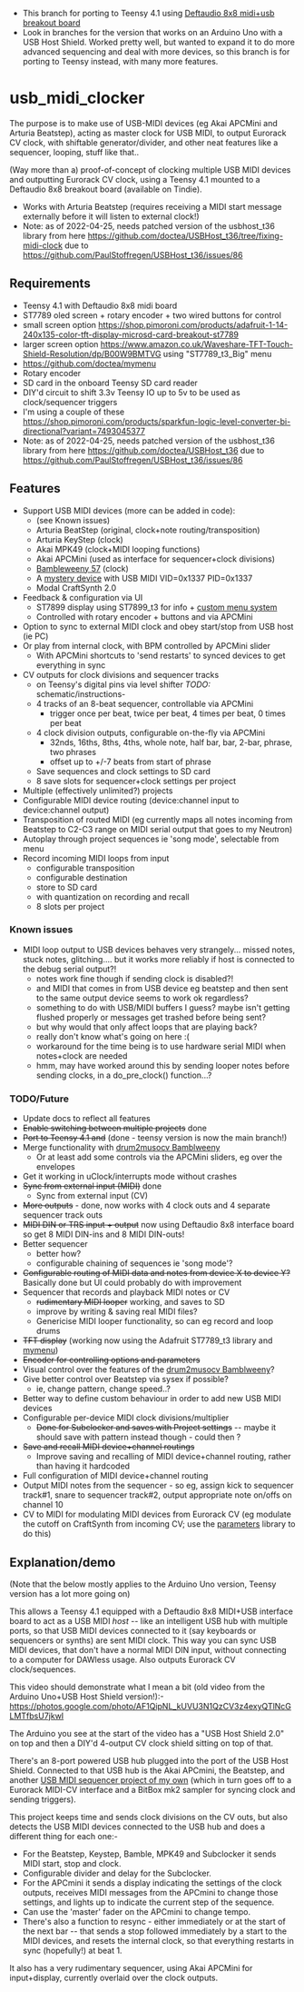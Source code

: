 - This branch for porting to Teensy 4.1 using [Deftaudio 8x8 midi+usb breakout board](https://www.tindie.com/products/deftaudio/teensy-41-midi-breakout-board-8in-8out-usb-host/)
- Look in branches for the version that works on an Arduino Uno with a USB Host Shield.  Worked pretty well, but wanted to expand it to do more advanced sequencing and deal with more devices, so this branch is for porting to Teensy instead, with many more features.

# usb_midi_clocker

The purpose is to make use of USB-MIDI devices (eg Akai APCMini and Arturia Beatstep), acting as master clock for USB MIDI, to output Eurorack CV clock, with shiftable generator/divider, and other neat features like a sequencer, looping, stuff like that..

(Way more than a) proof-of-concept of clocking multiple USB MIDI devices and outputting Eurorack CV clock, using a Teensy 4.1 mounted to a Deftaudio 8x8 breakout board (available on Tindie).  

- Works with Arturia Beatstep (requires receiving a MIDI start message externally before it will listen to external clock!)
- Note: as of 2022-04-25, needs patched version of the usbhost_t36 library from here https://github.com/doctea/USBHost_t36/tree/fixing-midi-clock due to https://github.com/PaulStoffregen/USBHost_t36/issues/86

## Requirements

- Teensy 4.1 with Deftaudio 8x8 midi board
- ST7789 oled screen + rotary encoder + two wired buttons for control
 - small screen option https://shop.pimoroni.com/products/adafruit-1-14-240x135-color-tft-display-microsd-card-breakout-st7789
 - larger screen option https://www.amazon.co.uk/Waveshare-TFT-Touch-Shield-Resolution/dp/B00W9BMTVG using "ST7789_t3_Big" menu
 - https://github.com/doctea/mymenu
- Rotary encoder
- SD card in the onboard Teensy SD card reader
- DIY'd circuit to shift 3.3v Teensy IO up to 5v to be used as clock/sequencer triggers
 - I'm using a couple of these https://shop.pimoroni.com/products/sparkfun-logic-level-converter-bi-directional?variant=7493045377
- Note: as of 2022-04-25, needs patched version of the usbhost_t36 library from here https://github.com/doctea/USBHost_t36 due to https://github.com/PaulStoffregen/USBHost_t36/issues/86

## Features

- Support USB MIDI devices (more can be added in code):
  - (see Known issues)
  - Arturia BeatStep (original, clock+note routing/transposition)
  - Arturia KeyStep (clock)
  - Akai MPK49 (clock+MIDI looping functions)
  - Akai APCMini (used as interface for sequencer+clock divisions)
  - [Bambleweeny 57](https://github.com/doctea/drum2musocv/) (clock)
  - A [mystery device](https://github.com/doctea/usb_midi_clocker/tree/arduino_version) with USB MIDI VID=0x1337 PID=0x1337
  - Modal CraftSynth 2.0
- Feedback & configuration via UI
  - ST7899 display using ST7899_t3 for info + [custom menu system](https://github.com/doctea/mymenu)
  - Controlled with rotary encoder + buttons and via APCMini 
- Option to sync to external MIDI clock and obey start/stop from USB host (ie PC)
- Or play from internal clock, with BPM controlled by APCMini slider
  - With APCMini shortcuts to 'send restarts' to synced devices to get everything in sync
- CV outputs for clock divisions and sequencer tracks
  - on Teensy's digital pins via level shifter *TODO:* schematic/instructions- 
  - 4 tracks of an 8-beat sequencer, controllable via APCMini
    - trigger once per beat, twice per beat, 4 times per beat, 0 times per beat
  - 4 clock division outputs, configurable on-the-fly via APCMini
    - 32nds, 16ths, 8ths, 4ths, whole note, half bar, bar, 2-bar, phrase, two phrases
    - offset up to +/-7 beats from start of phrase
  - Save sequences and clock settings to SD card
  - 8 save slots for sequencer+clock settings per project
- Multiple (effectively unlimited?) projects
- Configurable MIDI device routing (device:channel input to device:channel output)
- Transposition of routed MIDI (eg currently maps all notes incoming from Beatstep to C2-C3 range on MIDI serial output that goes to my Neutron)
- Autoplay through project sequences ie 'song mode', selectable from menu
- Record incoming MIDI loops from input
  - configurable transposition
  - configurable destination
  - store to SD card
  - with quantization on recording and recall
  - 8 slots per project

### Known issues

- MIDI loop output to USB devices behaves very strangely... missed notes, stuck notes, glitching.... but it works more reliably if host is connected to the debug serial output?!
  - notes work fine though if sending clock is disabled?!
  - and MIDI that comes in from USB device eg beatstep and then sent to the same output device seems to work ok regardless?
  - something to do with USB/MIDI buffers I guess?  maybe isn't getting flushed properly or messages get trashed before being sent?
  - but why would that only affect loops that are playing back?
  - really don't know what's going on here :(
  - workaround for the time being is to use hardware serial MIDI when notes+clock are needed
  - hmm, may have worked around this by sending looper notes before sending clocks, in a do_pre_clock() function...?

### TODO/Future 

- Update docs to reflect all features
- ~~Enable switching between multiple projects~~ done
- ~~Port to Teensy 4.1 and~~ (done - teensy version is now the main branch!)
- Merge functionality with [drum2musocv Bamblweeny](https://github.com/doctea/drum2musocv)
  - Or at least add some controls via the APCMini sliders, eg over the envelopes
- Get it working in uClock/interrupts mode without crashes
- ~~Sync from external input (MIDI)~~ done
  - Sync from external input (CV)
- ~~More outputs~~ - done, now works with 4 clock outs and 4 separate sequencer track outs
- ~~MIDI DIN or TRS input + output~~ now using Deftaudio 8x8 interface board so get 8 MIDI DIN-ins and 8 MIDI DIN-outs!
- Better sequencer
  - better how?
  - configurable chaining of sequences ie 'song mode'?
- ~~Configurable routing of MIDI data and notes from device X to device Y?~~ Basically done but UI could probably do with improvement
- Sequencer that records and playback MIDI notes or CV
  - ~~rudimentary MIDI looper~~ working, and saves to SD
  - improve by writing & saving real MIDI files?
  - Genericise MIDI looper functionality, so can eg record and loop drums 
- ~~TFT display~~ (working now using the Adafruit ST7789_t3 library and [mymenu](https://github.com/doctea/mymenu))
- ~~Encoder for controlling options and parameters~~
- Visual control over the features of the [drum2musocv Bamblweeny](https://github.com/doctea/drum2musocv)?
- Give better control over Beatstep via sysex if possible?
  - ie, change pattern, change speed..?
- Better way to define custom behaviour in order to add new USB MIDI devices
- Configurable per-device MIDI clock divisions/multiplier
  - ~~Done for Subclocker and saves with Project settings~~ -- maybe it should save with pattern instead though - could then ?
- ~~Save and recall MIDI device+channel routings~~
  - Improve saving and recalling of MIDI device+channel routing, rather than having it hardcoded
- Full configuration of MIDI device+channel routing
- Output MIDI notes from the sequencer - so eg, assign kick to sequencer track#1, snare to sequencer track#2, output appropriate note on/offs on channel 10
- CV to MIDI for modulating MIDI devices from Eurorack CV (eg modulate the cutoff on CraftSynth from incoming CV; use the [parameters](https://github.com/doctea/parameters) library to do this)


## Explanation/demo

(Note that the below mostly applies to the Arduino Uno version, Teensy version has a lot more going on)

This allows a Teensy 4.1 equipped with a Deftaudio 8x8 MIDI+USB interface board to act as a USB MIDI *host* -- like an intelligent USB hub with multiple ports, so that USB MIDI devices connected to it (say keyboards or sequencers or synths) are sent MIDI clock.  This way you can sync USB MIDI devices, that don't have a normal MIDI DIN input, without connecting to a computer for DAWless usage.  Also outputs Eurorack CV clock/sequences.

This video should demonstrate what I mean a bit (old video from the Arduino Uno+USB Host Shield version!):- https://photos.google.com/photo/AF1QipNL_kUVU3N1QzCV3z4exyQTlNcGLMTfbsU7jkwI

The Arduino you see at the start of the video has a "USB Host Shield 2.0" on top and then a DIY'd 4-output CV clock shield sitting on top of that.

There's an 8-port powered USB hub plugged into the port of the USB Host Shield. Connected to that USB hub is the Akai APCmini, the Beatstep, and another [USB MIDI sequencer project of my own](https://github.com/doctea/drum2musocv) (which in turn goes off to a Eurorack MIDI-CV interface and a BitBox mk2 sampler for syncing clock and sending triggers).

This project keeps time and sends clock divisions on the CV outs, but also detects the USB MIDI devices connected to the USB hub and does a different thing for each one:-

- For the Beatstep, Keystep, Bamble, MPK49 and Subclocker it sends MIDI start, stop and clock.
- Configurable divider and delay for the Subclocker.
- For the APCmini it sends a display indicating the settings of the clock outputs, receives MIDI messages from the APCmini to change those settings, and lights up to indicate the current step of the sequence.
- Can use the 'master' fader on the APCmini to change tempo.
- There's also a function to resync - either immediately or at the start of the next bar -- that sends a stop followed immediately by a start to the MIDI devices, and resets the internal clock, so that everything restarts in sync (hopefully!) at beat 1.

It also has a very rudimentary sequencer, using Akai APCMini for input+display, currently overlaid over the clock outputs.
